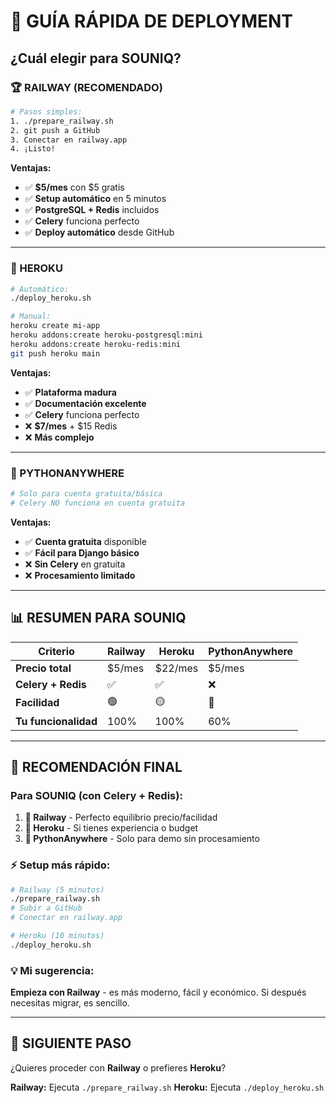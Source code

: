# 🚀 GUÍA RÁPIDA DE DEPLOYMENT

## ¿Cuál elegir para SOUNIQ?

### 🏆 RAILWAY (RECOMENDADO)
```bash
# Pasos simples:
1. ./prepare_railway.sh
2. git push a GitHub  
3. Conectar en railway.app
4. ¡Listo!
```

**Ventajas:**
- ✅ **$5/mes** con $5 gratis
- ✅ **Setup automático** en 5 minutos
- ✅ **PostgreSQL + Redis** incluidos
- ✅ **Celery** funciona perfecto
- ✅ **Deploy automático** desde GitHub

---

### 🔵 HEROKU
```bash
# Automático:
./deploy_heroku.sh

# Manual:
heroku create mi-app
heroku addons:create heroku-postgresql:mini
heroku addons:create heroku-redis:mini
git push heroku main
```

**Ventajas:**
- ✅ **Plataforma madura**
- ✅ **Documentación excelente**
- ✅ **Celery** funciona perfecto
- ❌ **$7/mes** + $15 Redis
- ❌ **Más complejo**

---

### 🐍 PYTHONANYWHERE
```bash
# Solo para cuenta gratuita/básica
# Celery NO funciona en cuenta gratuita
```

**Ventajas:**
- ✅ **Cuenta gratuita** disponible
- ✅ **Fácil para Django básico**
- ❌ **Sin Celery** en gratuita
- ❌ **Procesamiento limitado**

---

## 📊 RESUMEN PARA SOUNIQ

| Criterio | Railway | Heroku | PythonAnywhere |
|----------|---------|--------|----------------|
| **Precio total** | $5/mes | $22/mes | $5/mes |
| **Celery + Redis** | ✅ | ✅ | ❌ |
| **Facilidad** | 🟢 | 🟡 | 🔴 |
| **Tu funcionalidad** | 100% | 100% | 60% |

---

## 🎯 RECOMENDACIÓN FINAL

### Para SOUNIQ (con Celery + Redis):
1. **🥇 Railway** - Perfecto equilibrio precio/facilidad
2. **🥈 Heroku** - Si tienes experiencia o budget
3. **🥉 PythonAnywhere** - Solo para demo sin procesamiento

### ⚡ Setup más rápido:
```bash
# Railway (5 minutos)
./prepare_railway.sh
# Subir a GitHub
# Conectar en railway.app

# Heroku (10 minutos)  
./deploy_heroku.sh
```

### 💡 Mi sugerencia:
**Empieza con Railway** - es más moderno, fácil y económico. Si después necesitas migrar, es sencillo.

---

## 🚀 SIGUIENTE PASO

¿Quieres proceder con **Railway** o prefieres **Heroku**?

**Railway:** Ejecuta `./prepare_railway.sh`
**Heroku:** Ejecuta `./deploy_heroku.sh`
